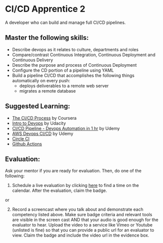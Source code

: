 # CI/CD Apprentice 2

A developer who can build and manage full CI/CD pipelines.

## Master the following skills:

* Describe devops as it relates to culture, departments and roles
* Compare/contrast Continuous Integration, Continuous Deployment and Continuous Delivery
* Describe the purpose and process of Continuous Deployment
* Configure the CD portion of a pipeline using YAML
* Build a pipeline CI/CD that accomplishes the following things automatically on every push:
  * deploys deliverables to a remote web server
  * migrates a remote database

## Suggested Learning:

* [The CI/CD Process](https://www.coursera.org/lecture/uva-darden-continous-delivery-devops/the-ci-cd-process-QZG2b) by Coursera
* [Intro to Devops](https://www.udacity.com/course/intro-to-devops--ud611) by Udacity
* [CI/CD Pipeline - Devops Automation in 1 hr](https://www.udemy.com/course/ci-cd-pinepline-devops-automation-in-1-hr/) by Udemy
* [AWS Devops CI/CD](https://www.udemy.com/course/nodejs-cicd-aws-codepipeline-codebuild-mocha-zero-to-hero/) by Udemy
* [Circle CI](https://circleci.com/)
* [Github Actions](https://github.com/features/actions)

## Evaluation:

Ask your mentor if you are ready for evaluation. Then, do one of the following:

1. Schedule a live evaluation by clicking [here](http://evals.codex.academy) to find a time on the calendar. After the evaluation, claim the badge.

or

2. Record a screencast where you talk about and demonstrate each competency listed above. Make sure badge criteria and relevant tools are visible in the screen cast AND that your audio is good enough for the evaluator to hear. Upload the video to a service like Vimeo or Youtube (unlisted is fine) so that you can provide a public url for an evaluator to view. Claim the badge and include the video url in the evidence box.
